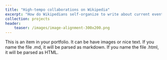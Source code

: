 ```yaml
---
title: "High-tempo collaborations on Wikipedia"
excerpt: "How do Wikipedians self-organize to write about current events?"
collection: projects
header:
	teaser: /images/image-alignment-300x200.png
---
```


This is an item in your portfolio. It can be have images or nice text. If you name the file .md, it will be parsed as markdown. If you name the file .html, it will be parsed as HTML. 
